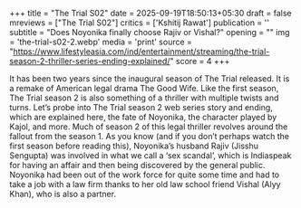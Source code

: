 +++
title = "The Trial S02"
date = 2025-09-19T18:50:13+05:30
draft = false
mreviews = ["The Trial S02"]
critics = ['Kshitij Rawat']
publication = ''
subtitle = "Does Noyonika finally choose Rajiv or Vishal?"
opening = ""
img = 'the-trial-s02-2.webp'
media = 'print'
source = "https://www.lifestyleasia.com/ind/entertainment/streaming/the-trial-season-2-thriller-series-ending-explained/"
score = 4
+++

It has been two years since the inaugural season of The Trial released. It is a remake of American legal drama The Good Wife. Like the first season, The Trial season 2 is also something of a thriller with multiple twists and turns. Let’s probe into The Trial season 2 web series story and ending, which are explained here, the fate of Noyonika, the character played by Kajol, and more. Much of season 2 of this legal thriller revolves around the fallout from the season 1. As you know (and if you don’t perhaps watch the first season before reading this), Noyonika’s husband Rajiv (Jisshu Sengupta) was involved in what we call a ‘sex scandal’, which is Indiaspeak for having an affair and then being discovered by the general public. Noyonika had been out of the work force for quite some time and had to take a job with a law firm thanks to her old law school friend Vishal (Alyy Khan), who is also a partner.
